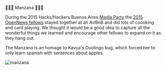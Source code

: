 🍎🍎🍎 Manzana  🍎🍎🍎

During the 2015 Hacks/Hackers Buenos Aires [Media Party](http://mediaparty.info/) the [2015 OpenNews fellows](https://opennews.org/what/fellowships/2015meet/) stayed together at an AirBnB and did lots of coooking and card playing. We thought it would be a good idea to capture all the wonderful things we learned and encourage other fellows to expand on it as they hang out.

The Manzana is an homage to Kavya's Duolingo bug, which forced her to only learn spanish with sentences about apples.

![manzana](http://i.imgur.com/zTMbMw3.jpg)
